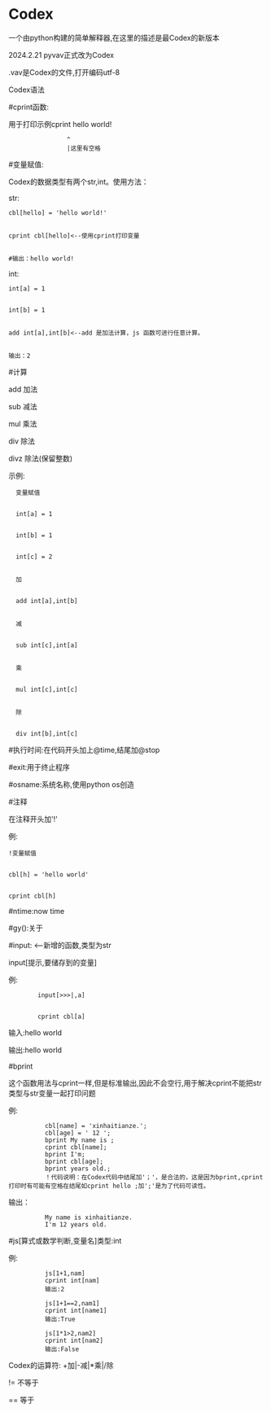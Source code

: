 # Codex
一个由python构建的简单解释器,在这里的描述是最Codex的新版本


2024.2.21 pyvav正式改为Codex




.vav是Codex的文件,打开编码utf-8


Codex语法

#cprint函数:


  用于打印示例cprint hello world!
  
                    ^
                    |这里有空格

#变量赋值:


  Codex的数据类型有两个str,int。使用方法：

  
  str:

  
    cbl[hello] = 'hello world!'

    
    cprint cbl[hello]<--使用cprint打印变量

    
    #输出：hello world!

    
  int:

  
    int[a] = 1

    
    int[b] = 1

    
    add int[a],int[b]<--add 是加法计算，js 函数可进行任意计算。

    
    输出：2

    

#计算


  add 加法

  
  sub 减法

  
  mul 乘法

  
  div 除法

  
  divz 除法(保留整数)

  
  示例:

  
      变量赋值

      
      int[a] = 1

      
      int[b] = 1

      
      int[c] = 2

      
      加

      
      add int[a],int[b]

      
      减

      
      sub int[c],int[a]

      
      乘

      
      mul int[c],int[c]

      
      除

      
      div int[b],int[c]

      

#执行时间:在代码开头加上@time,结尾加@stop



  

#exit:用于终止程序

  



#osname:系统名称,使用python os创造

  

#注释


  在注释开头加'!'

  
  例:

  
    !变量赋值

    
    cbl[h] = 'hello world'

    
    cprint cbl[h]



    
#ntime:now time



  
#gy():关于



#input: <--新增的函数,类型为str


input[提示,要储存到的变量]

        
例:

        
            input[>>>|,a]

            
            cprint cbl[a]

            
输入:hello world

            
输出:hello world




#bprint


这个函数用法与cprint一样,但是标准输出,因此不会空行,用于解决cprint不能把str类型与str变量一起打印问题


例:


              cbl[name] = 'xinhaitianze.';
              cbl[age] = ' 12 ';
              bprint My name is ;
              cprint cbl[name];
              bprint I'm;
              bprint cbl[age];
              bprint years old.;
              ！代码说明：在Codex代码中结尾加'；'，是合法的，这是因为bprint,cprint打印时有可能有空格在结尾如cprint hello ;加';'是为了代码可读性。

    
输出：


              My name is xinhaitianze.
              I'm 12 years old.


#js[算式或数学判断,变量名]类型:int


例:


              js[1+1,nam]
              cprint int[nam]
              输出:2

              js[1+1==2,nam1]
              cprint int[name1]
              输出:True

              js[1*1>2,nam2]
              cprint int[nam2]
              输出:False

              
Codex的运算符: +加|-减|*乘|/除


!= 不等于


== 等于
